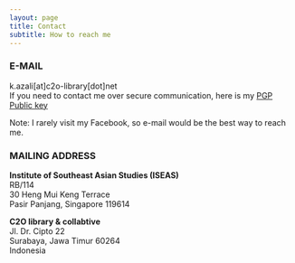 ```yaml
---
layout: page
title: Contact
subtitle: How to reach me
---
```


### E-MAIL

k.azali[at]c2o-library[dot]net  
If you need to contact me over secure communication, here is my [PGP Public key](https://kathleenazali.github.io/pgp/)

Note: I rarely visit my Facebook, so e-mail would be the best way to reach me.

### MAILING ADDRESS

**Institute of Southeast Asian Studies (ISEAS)**  
RB/114  
30 Heng Mui Keng Terrace  
Pasir Panjang, Singapore 119614

**C2O library &amp; collabtive**  
Jl. Dr. Cipto 22  
Surabaya, Jawa Timur 60264  
Indonesia
